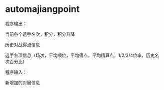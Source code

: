 # automajiangpoint
程序输出：

当前各个选手名次，积分，积分升降

历史对战得点信息

选手各项信息（场次，平均顺位，平均得点，平均精算点，1/2/3/4位率，历史名次百分比）


程序输入：

新增加的对局信息

